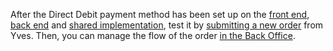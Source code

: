 After the Direct Debit payment method has been set up on the [front end](https://documentation.spryker.com/docs/en/dd-fe-implementation), [back end](https://documentation.spryker.com/docs/en/dd-be-implementation) and [shared implementation](https://documentation.spryker.com/docs/en/dd-shared-implementation), test it by [submitting a new order](https://documentation.spryker.com/docs/en/checkout-shop-guide-201911) from Yves. Then, you can manage the flow of the order [in the Back Office](https://documentation.spryker.com/docs/en/managing-orders).